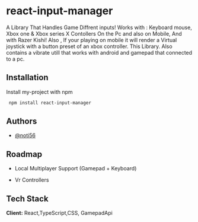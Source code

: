 # react-input-manager

A Library That Handles Game Diffrent inputs!
Works with : Keyboard mouse, Xbox one & Xbox series X Contollers On the Pc and also on Mobile, And with Razer Kishi! Also , If your playing on mobile it will render a Virtual joystick with a button preset of an xbox controller. This Library.
Also contains a vibrate utill that works with android and gamepad that connected to a pc.

## Installation

Install my-project with npm

```bash
 npm install react-input-manager

```

## Authors

- [@noti56](https://github.com/noti56)

## Roadmap

- Local Multiplayer Support (Gamepad + Keyboard)

- Vr Controllers

## Tech Stack

**Client:** React,TypeScript,CSS, GamepadApi
